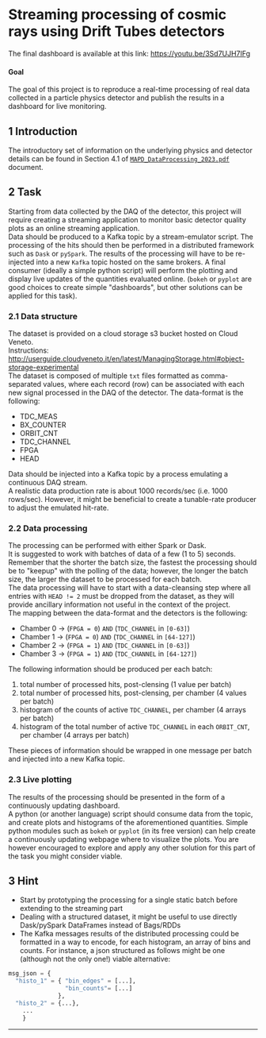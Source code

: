 # Streaming processing of cosmic rays using Drift Tubes detectors

The final dashboard is available at this link: https://youtu.be/3Sd7UJH7IFg


#### Goal 
The goal of this project is to reproduce a real-time processing of real data collected in a particle physics detector and publish the results in a
dashboard for live monitoring.

## 1 Introduction 
The introductory set of information on the underlying physics and detector details can be found in Section 4.1 of [`MAPD_DataProcessing_2023.pdf`](https://github.com/Berto70/streaming_processing_mapdb_2023/blob/main/MAPD_DataProcessing_2023.pdf) document.

## 2 Task
Starting from data collected by the DAQ of the detector, this project will require creating a streaming application to monitor basic detector quality plots as an online streaming application.  
Data should be produced to a Kafka topic by a stream-emulator script. The processing of the hits should then be performed in a distributed framework such as `Dask` or `pySpark`. The results of the processing will have to be re-injected into a new `Kafka` topic hosted on the same brokers.
A final consumer (ideally a simple python script) will perform the plotting and display live updates of the quantities evaluated online.
(`bokeh` or `pyplot` are good choices to create simple "dashboards", but other solutions can be applied for this task).

### 2.1 Data structure 
The dataset is provided on a cloud storage s3 bucket hosted on Cloud Veneto.  
Instructions: http://userguide.cloudveneto.it/en/latest/ManagingStorage.html#object-storage-experimental  
The dataset is composed of multiple `txt` files formatted as comma-separated values, where each record (row) can be associated with each new signal processed in the DAQ of the detector.
The data-format is the following:
- TDC_MEAS
- BX_COUNTER
- ORBIT_CNT
- TDC_CHANNEL
- FPGA
- HEAD

Data should be injected into a Kafka topic by a process emulating a continuous DAQ stream.  
A realistic data production rate is about 1000 records/sec (i.e. 1000 rows/sec). However, it might be beneficial to create a tunable-rate producer to adjust the emulated hit-rate.  

### 2.2 Data processing
The processing can be performed with either Spark or Dask.  
It is suggested to work with batches of data of a few (1 to 5) seconds.  
Remember that the shorter the batch size, the fastest the processing should be to "keepup" with the polling of the data; however, the longer the batch size, the larger the dataset to be processed for each batch.  
The data processing will have to start with a data-cleansing step where all entries with `HEAD != 2` must be dropped from the dataset, as they will provide ancillary information not useful in the context of the project.  
The mapping between the data-format and the detectors is the following:
- Chamber 0 → (`FPGA = 0`) `AND` (`TDC_CHANNEL` in `[0-63]`)
- Chamber 1 → (`FPGA = 0`) `AND` (`TDC_CHANNEL` in `[64-127]`)
- Chamber 2 → (`FPGA = 1`) `AND` (`TDC_CHANNEL` in `[0-63]`)
- Chamber 3 → (`FPGA = 1`) `AND` (`TDC_CHANNEL` in `[64-127]`)

The following information should be produced per each batch:
1. total number of processed hits, post-clensing (1 value per batch)
2. total number of processed hits, post-clensing, per chamber (4 values per batch)
3. histogram of the counts of active `TDC_CHANNEL`, per chamber (4 arrays per batch)
4. histogram of the total number of active `TDC_CHANNEL` in each `ORBIT_CNT`, per chamber (4 arrays per batch)

These pieces of information should be wrapped in one message per batch and injected into a new Kafka topic.

### 2.3 Live plotting
The results of the processing should be presented in the form of a continuously updating dashboard.  
A python (or another language) script should consume data from the topic, and create plots and histograms of the aforementioned quantities.
Simple python modules such as `bokeh` or `pyplot` (in its free version) can help create a continuously updating webpage where to visualize the plots. You are however encouraged to explore and apply any other solution for this part of the task you might consider viable.


## 3 Hint
- Start by prototyping the processing for a single static batch before extending to the streaming part
- Dealing with a structured dataset, it might be useful to use directly Dask/pySpark DataFrames instead of Bags/RDDs
- The Kafka messages results of the distributed processing could be formatted in a way to encode, for each histogram, an array of bins and counts. For instance, a json structured as follows might be one (although not the only one!) viable alternative:
```python
msg_json = {
  "histo_1" = { "bin_edges" = [...],
                "bin_counts"= [...]
              },
  "histo_2" = {...},
    ...
    }
```
---

